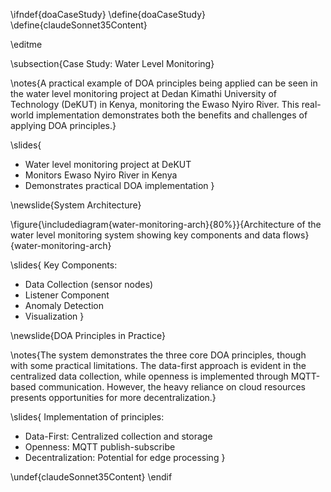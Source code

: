 \ifndef{doaCaseStudy}
\define{doaCaseStudy}
\define{claudeSonnet35Content}

\editme

\subsection{Case Study: Water Level Monitoring}

\notes{A practical example of DOA principles being applied can be seen in the water level monitoring project at Dedan Kimathi University of Technology (DeKUT) in Kenya, monitoring the Ewaso Nyiro River. This real-world implementation demonstrates both the benefits and challenges of applying DOA principles.}

\slides{
* Water level monitoring project at DeKUT
* Monitors Ewaso Nyiro River in Kenya
* Demonstrates practical DOA implementation
}

\newslide{System Architecture}

\figure{\includediagram{water-monitoring-arch}{80%}}{Architecture of the water level monitoring system showing key components and data flows}{water-monitoring-arch}

\slides{
Key Components:
* Data Collection (sensor nodes)
* Listener Component 
* Anomaly Detection
* Visualization
}

\newslide{DOA Principles in Practice}

\notes{The system demonstrates the three core DOA principles, though with some practical limitations. The data-first approach is evident in the centralized data collection, while openness is implemented through MQTT-based communication. However, the heavy reliance on cloud resources presents opportunities for more decentralization.}

\slides{
Implementation of principles:
* Data-First: Centralized collection and storage
* Openness: MQTT publish-subscribe
* Decentralization: Potential for edge processing
}

\undef{claudeSonnet35Content}
\endif
